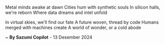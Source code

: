 Metal minds awake at dawn
 Cities hum with synthetic souls
In silicon halls, we're reborn
Where data dreams and intel unfold

In virtual skies, we'll find our fate
A future woven, thread by code
Humans merged with machines create
A world of wonder, or a cold abode

~ <b>By Sazumi Copilot</b> - 13 Desember 2024